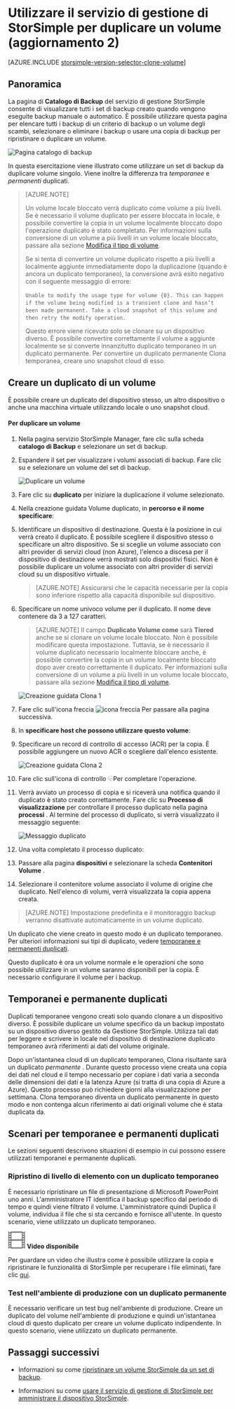 <properties
   pageTitle="Duplicare il volume StorSimple | Microsoft Azure"
   description="Vengono descritti i tipi di Clona diversi e sul loro utilizzo e come è possibile usare un set di backup da duplicare volume singolo."
   services="storsimple"
   documentationCenter="NA"
   authors="alkohli"
   manager="carmonm"
   editor="" />
<tags 
   ms.service="storsimple"
   ms.devlang="NA"
   ms.topic="article"
   ms.tgt_pltfrm="NA"
   ms.workload="TBD"
   ms.date="07/27/2016"
   ms.author="alkohli" />

# <a name="use-the-storsimple-manager-service-to-clone-a-volume-update-2"></a>Utilizzare il servizio di gestione di StorSimple per duplicare un volume (aggiornamento 2)

[AZURE.INCLUDE [storsimple-version-selector-clone-volume](../../includes/storsimple-version-selector-clone-volume.md)]

## <a name="overview"></a>Panoramica

La pagina di **Catalogo di Backup** del servizio di gestione StorSimple consente di visualizzare tutti i set di backup creato quando vengono eseguite backup manuale o automatico. È possibile utilizzare questa pagina per elencare tutti i backup di un criterio di backup o un volume degli scambi, selezionare o eliminare i backup o usare una copia di backup per ripristinare o duplicare un volume.

![Pagina catalogo di backup](./media/storsimple-clone-volume-u2/backupCatalog.png)  

In questa esercitazione viene illustrato come utilizzare un set di backup da duplicare volume singolo. Viene inoltre la differenza tra *temporanee* e *permanenti* duplicati.

>[AZURE.NOTE] 
>
>Un volume locale bloccato verrà duplicato come volume a più livelli. Se è necessario il volume duplicato per essere bloccata in locale, è possibile convertire la copia in un volume localmente bloccato dopo l'operazione duplicato è stato completato. Per informazioni sulla conversione di un volume a più livelli in un volume locale bloccato, passare alla sezione [Modifica il tipo di volume](storsimple-manage-volumes-u2.md#change-the-volume-type).
>
>Se si tenta di convertire un volume duplicato rispetto a più livelli a localmente aggiunte immediatamente dopo la duplicazione (quando è ancora un duplicato temporaneo), la conversione avrà esito negativo con il seguente messaggio di errore:
>
>`Unable to modify the usage type for volume {0}. This can happen if the volume being modified is a transient clone and hasn’t been made permanent. Take a cloud snapshot of this volume and then retry the modify operation.` 
>
>Questo errore viene ricevuto solo se clonare su un dispositivo diverso. È possibile convertire correttamente il volume a aggiunte localmente se si converte innanzitutto duplicato temporaneo in un duplicato permanente. Per convertire un duplicato permanente Clona temporanea, creare uno snapshot cloud di esso.

## <a name="create-a-clone-of-a-volume"></a>Creare un duplicato di un volume

È possibile creare un duplicato del dispositivo stesso, un altro dispositivo o anche una macchina virtuale utilizzando locale o uno snapshot cloud.

#### <a name="to-clone-a-volume"></a>Per duplicare un volume

1. Nella pagina servizio StorSimple Manager, fare clic sulla scheda **catalogo di Backup** e selezionare un set di backup.

2. Espandere il set per visualizzare i volumi associati di backup. Fare clic su e selezionare un volume del set di backup.

     ![Duplicare un volume](./media/storsimple-clone-volume-u2/CloneVol.png) 

3. Fare clic su **duplicato** per iniziare la duplicazione il volume selezionato.

4. Nella creazione guidata Volume duplicato, in **percorso e il nome specificare**:

  1. Identificare un dispositivo di destinazione. Questa è la posizione in cui verrà creato il duplicato. È possibile scegliere il dispositivo stesso o specificare un altro dispositivo. Se si sceglie un volume associato con altri provider di servizi cloud (non Azure), l'elenco a discesa per il dispositivo di destinazione verrà mostrati solo dispositivi fisici. Non è possibile duplicare un volume associato con altri provider di servizi cloud su un dispositivo virtuale.

        >[AZURE.NOTE] Assicurarsi che le capacità necessarie per la copia sono inferiore rispetto alla capacità disponibile sul dispositivo.

  2. Specificare un nome univoco volume per il duplicato. Il nome deve contenere da 3 a 127 caratteri. 
    
        >[AZURE.NOTE] Il campo **Duplicato Volume come** sarà **Tiered** anche se si clonare un volume locale bloccato. Non è possibile modificare questa impostazione. Tuttavia, se è necessario il volume duplicato necessario localmente bloccare anche, è possibile convertire la copia in un volume localmente bloccato dopo aver creato correttamente il duplicato. Per informazioni sulla conversione di un volume a più livelli in un volume locale bloccato, passare alla sezione [Modifica il tipo di volume](storsimple-manage-volumes-u2.md#change-the-volume-type).

        ![Creazione guidata Clona 1](./media/storsimple-clone-volume-u2/clone1.png) 

  3. Fare clic sull'icona freccia ![icona freccia](./media/storsimple-clone-volume-u2/HCS_ArrowIcon.png) Per passare alla pagina successiva.

5. In **specificare host che possono utilizzare questo volume**:

  1. Specificare un record di controllo di accesso (ACR) per la copia. È possibile aggiungere un nuovo ACR o scegliere dall'elenco esistente.

        ![Creazione guidata Clona 2](./media/storsimple-clone-volume-u2/clone2.png) 

  2. Fare clic sull'icona di controllo ![icona di controllo](./media/storsimple-clone-volume-u2/HCS_CheckIcon.png)Per completare l'operazione.

6. Verrà avviato un processo di copia e si riceverà una notifica quando il duplicato è stato creato correttamente. Fare clic su **Processo di visualizzazione** per controllare il processo duplicato nella pagina **processi** . Al termine del processo di duplicato, si verrà visualizzato il messaggio seguente:

    ![Messaggio duplicato](./media/storsimple-clone-volume-u2/CloneMsg.png) 

7. Una volta completato il processo duplicato:

  1. Passare alla pagina **dispositivi** e selezionare la scheda **Contenitori Volume** . 
  2. Selezionare il contenitore volume associato il volume di origine che duplicato. Nell'elenco di volumi, verrà visualizzata la copia appena creata.

>[AZURE.NOTE] Impostazione predefinita e il monitoraggio backup verranno disattivate automaticamente in un volume duplicato.

Un duplicato che viene creato in questo modo è un duplicato temporaneo. Per ulteriori informazioni sui tipi di duplicato, vedere [temporanee e permanenti duplicati](#transient-vs.-permanent-clones).

Questo duplicato è ora un volume normale e le operazioni che sono possibile utilizzare in un volume saranno disponibili per la copia. È necessario configurare il volume per i backup.

## <a name="transient-vs-permanent-clones"></a>Temporanei e permanente duplicati

Duplicati temporanee vengono creati solo quando clonare a un dispositivo diverso. È possibile duplicare un volume specifico da un backup impostato su un dispositivo diverso gestito da Gestione StorSimple. Utilizza tali dati per leggere e scrivere in locale nel dispositivo di destinazione duplicato temporaneo avrà riferimenti ai dati del volume originale. 

Dopo un'istantanea cloud di un duplicato temporaneo, Clona risultante sarà un duplicato *permanente* . Durante questo processo viene creata una copia dei dati nel cloud e il tempo necessario per copiare i dati varia a seconda delle dimensioni dei dati e la latenza Azure (si tratta di una copia di Azure a Azure). Questo processo può richiedere giorni alla visualizzazione per settimana. Clona temporaneo diventa un duplicato permanente in questo modo e non contenga alcun riferimento ai dati originali volume che è stata duplicata da. 

## <a name="scenarios-for-transient-and-permanent-clones"></a>Scenari per temporanee e permanenti duplicati

Le sezioni seguenti descrivono situazioni di esempio in cui possono essere utilizzati temporanei e permanente duplicati.

### <a name="item-level-recovery-with-a-transient-clone"></a>Ripristino di livello di elemento con un duplicato temporaneo

È necessario ripristinare un file di presentazione di Microsoft PowerPoint uno anni. L'amministratore IT identifica il backup specifico dal periodo di tempo e quindi viene filtrato il volume. L'amministratore quindi Duplica il volume, individua il file che si sta cercando e fornisce all'utente. In questo scenario, viene utilizzato un duplicato temporaneo. 
 
![Video disponibile](./media/storsimple-clone-volume-u2/Video_icon.png) **Video disponibile**

Per guardare un video che illustra come è possibile utilizzare la copia e ripristinare le funzionalità di StorSimple per recuperare i file eliminati, fare clic [qui](https://azure.microsoft.com/documentation/videos/storsimple-recover-deleted-files-with-storsimple/).

### <a name="testing-in-the-production-environment-with-a-permanent-clone"></a>Test nell'ambiente di produzione con un duplicato permanente

È necessario verificare un test bug nell'ambiente di produzione. Creare un duplicato del volume nell'ambiente di produzione e quindi un'istantanea cloud di questo duplicato per creare un volume duplicato indipendente. In questo scenario, viene utilizzato un duplicato permanente.  

## <a name="next-steps"></a>Passaggi successivi
- Informazioni su come [ripristinare un volume StorSimple da un set di backup](storsimple-restore-from-backup-set-u2.md).

- Informazioni su come [usare il servizio di gestione di StorSimple per amministrare il dispositivo StorSimple](storsimple-manager-service-administration.md).

 
